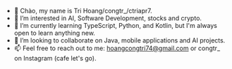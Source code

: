 - 👋 Chào, my name is Tri Hoang/congtr_/ctriapr7.
- 👀 I’m interested in AI, Software Development, stocks and crypto.
- 🌱 I’m currently learning TypeScript, Python, and Kotlin, but I'm always open to learn anything new.
- 💞️ I’m looking to collaborate on Java, mobile applications and AI projects. 
- 📫 Feel free to reach out to me: hoangcongtri74@gmail.com or congtr_ on Instagram (cafe let's go).

<!---
ctriapr7/ctriapr7 is a ✨ special ✨ repository because its `README.md` (this file) appears on your GitHub profile.
You can click the Preview link to take a look at your changes.
--->
